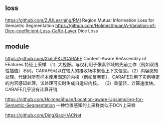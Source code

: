 ## loss
https://github.com/ZJULearning/RMI Region Mutual Information Loss for Semantic Segmentation
https://github.com/HolmesShuan/A-Variation-of-Dice-coefficient-Loss-Caffe-Layer  Dice Loss

## module
https://github.com/XiaLiPKU/CARAFE Content-Aware ReAssembly of FEatures 特征上采样
（1）大视野。与仅利用子像素邻域的先前工作（例如双线性插值）不同，CARAFE可以在较大的接收场中聚合上下文信息。（2）内容感知处理。代替对所有样本使用固定的内核（例如反卷积），CARAFE启用了实例特定的内容感知处理，该处理可实时生成自适应内核。
（3）重量轻，计算速度快。CARAFE几乎没有计算开销

https://github.com/HolmesShuan/Location-aware-Upsampling-for-Semantic-Segmentation 一种位置感知的上采样类似于DCN上采样


https://github.com/DingXiaoH/ACNet 